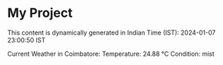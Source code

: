 # My Project

This content is dynamically generated in Indian Time (IST): 2024-01-07 23:00:50 IST


Current Weather in Coimbatore:
Temperature: 24.88 °C
Condition: mist
